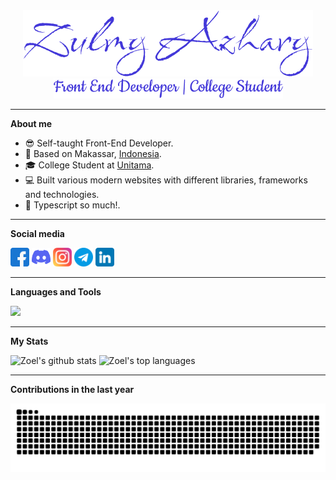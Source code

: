 <div align="center"><a href="https://zoel.vercel.app/" target="blank" rel="noreferrer"><img src="/assets/title.png" alt="Zulmy Azhary" /></a></div>
<div align="center"><img src="/assets/description.png" alt="Front End Developer | College Student" /></div>

---

**About me**

- 😎 Self-taught Front-End Developer.
- 📌 Based on Makassar, [Indonesia](https://en.wikipedia.org/wiki/Indonesia).
- 🎓 College Student at [Unitama](https://unitama.ac.id).
- 💻 Built various modern websites with different libraries, frameworks and technologies.
- 💙 Typescript so much!.

---

**Social media**

<div>
  <a target="blank" href="https://www.facebook.com/zulmyazhary"><img height="30" title="Facebook" src="/assets/facebook.png" alt="Facebook"/></a>
  <a target="blank" href="https://discord.com/users/1015875403627364362"><img height="30" title="Discord" src="/assets/discord.png" alt="Discord"/></a>
  <a target="blank" href="https://www.instagram.com/zulmyazhary_"><img height="30" title="Instagram" src="/assets/instagram.png" alt="Instagram"/></a>
  <a target="blank" href="https://t.me/ZulmyAzhary"><img height="30" title="Telegram" src="/assets/telegram.png" alt="Telegram"/></a>
  <a target="blank" href="https://www.linkedin.com/in/zulmy-azhary-7a0b04159"><img height="30" title="LinkedIn" src="/assets/linkedin.png" alt="LinkedIn"/></a>
</div>

---

**Languages and Tools**

<picture>
  <source media="(prefers-color-scheme: dark) and (max-width:375px)" srcset="https://skillicons.dev/icons?i=js,ts,react,vue,svelte,tailwind,styledcomponents,materialui,mongodb,nodejs,express,nextjs,firebase,figma,postman,solidjs,vite,vscode,bootstrap,mysql&perline=5">
  <source media="(prefers-color-scheme: light) and (max-width:375px)" srcset="https://skillicons.dev/icons?i=js,ts,react,vue,svelte,tailwind,styledcomponents,materialui,mongodb,nodejs,express,nextjs,firebase,figma,postman,solidjs,vite,vscode,bootstrap,mysql&theme=light&perline=5">
  <source media="(prefers-color-scheme: dark) and (max-width:768px)" srcset="https://skillicons.dev/icons?i=js,ts,react,vue,svelte,tailwind,styledcomponents,materialui,mongodb,nodejs,express,nextjs,firebase,figma,postman,solidjs,vite,vscode,bootstrap,mysql&perline=10">
  <source media="(prefers-color-scheme: light) and (max-width:768px)" srcset="https://skillicons.dev/icons?i=js,ts,react,vue,svelte,tailwind,styledcomponents,materialui,mongodb,nodejs,express,nextjs,firebase,figma,postman,solidjs,vite,vscode,bootstrap,mysql&theme=light&perline=10">
  <source media="(prefers-color-scheme: dark)" srcset="https://skillicons.dev/icons?i=js,ts,react,vue,svelte,tailwind,styledcomponents,materialui,mongodb,nodejs,express,nextjs,firebase,figma,postman,solidjs,vite,vscode,bootstrap,mysql&perline=25">
  <source media="(prefers-color-scheme: light)" srcset="https://skillicons.dev/icons?i=js,ts,react,vue,svelte,tailwind,styledcomponents,materialui,mongodb,nodejs,express,nextjs,firebase,figma,postman,solidjs,vite,vscode,bootstrap,mysql&theme=light&perline=25">
  <img src="https://skillicons.dev/icons?i=js,ts,react,vue,svelte,tailwind,styledcomponents,materialui,mongodb,nodejs,express,nextjs,firebase,figma,postman,solidjs,vite,vscode,bootstrap,mysql&theme=light&perline=25" />
</picture>

---

**My Stats**

<picture>
  <source media="(prefers-color-scheme: dark)" srcset="https://github-readme-stats.vercel.app/api?username=zulmy-azhary&theme=github_dark&border_color=30363D&show_icons=true&count_private=true">
  <source media="(prefers-color-scheme: light)" srcset="https://github-readme-stats.vercel.app/api?username=zulmy-azhary&show_icons=true&count_private=true">
  <img src="https://github-readme-stats.vercel.app/api?username=zulmy-azhary&show_icons=true&count_private=true" alt="Zoel's github stats" />
</picture>

<picture>
  <source media="(prefers-color-scheme: dark)" srcset="https://github-readme-stats.vercel.app/api/top-langs/?username=zulmy-azhary&theme=github_dark&border_color=30363D&layout=compact&hide_progress=true&hide=php,scss,css,html">
  <source media="(prefers-color-scheme: light)" srcset="https://github-readme-stats.vercel.app/api/top-langs/?username=zulmy-azhary&layout=compact&hide_progress=true&hide=php,scss,css,html">
  <img align="top" src="https://github-readme-stats.vercel.app/api/top-langs/?username=zulmy-azhary&layout=compact&hide_progress=true&hide=php,scss,css,html" alt="Zoel's top languages" />
</picture>

---

**Contributions in the last year**

<picture>
  <source media="(prefers-color-scheme: dark)" srcset="https://raw.githubusercontent.com/zulmy-azhary/zulmy-azhary/output/github-contribution-grid-snake-dark.svg">
  <source media="(prefers-color-scheme: light)" srcset="https://raw.githubusercontent.com/zulmy-azhary/zulmy-azhary/output/github-contribution-grid-snake.svg">
  <img alt="github contribution grid snake animation" src="https://raw.githubusercontent.com/zulmy-azhary/zulmy-azhary/output/github-contribution-grid-snake.svg">
</picture>
